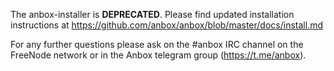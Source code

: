 The anbox-installer is **DEPRECATED**. Please find updated installation
instructions at https://github.com/anbox/anbox/blob/master/docs/install.md

For any further questions please ask on the #anbox IRC channel on the
FreeNode network or in the Anbox telegram group (https://t.me/anbox).
